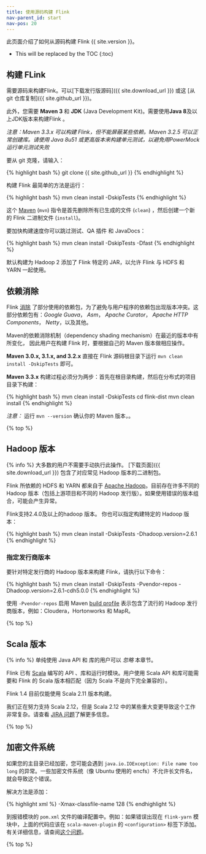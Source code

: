 ```yaml
---
title: 使用源码构建 Flink
nav-parent_id: start
nav-pos: 20
---
```

<!--
Licensed to the Apache Software Foundation (ASF) under one
or more contributor license agreements.  See the NOTICE file
distributed with this work for additional information
regarding copyright ownership.  The ASF licenses this file
to you under the Apache License, Version 2.0 (the
"License"); you may not use this file except in compliance
with the License.  You may obtain a copy of the License at

  http://www.apache.org/licenses/LICENSE-2.0

Unless required by applicable law or agreed to in writing,
software distributed under the License is distributed on an
"AS IS" BASIS, WITHOUT WARRANTIES OR CONDITIONS OF ANY
KIND, either express or implied.  See the License for the
specific language governing permissions and limitations
under the License.
-->

此页面介绍了如何从源码构建 Flink {{ site.version }}。

* This will be replaced by the TOC
{:toc}

## 构建 FLink

需要源码来构建Flink。可以[下载发行版源码]({{ site.download_url }}) 或这 [从 git 仓库复制]({{ site.github_url }})。

此外，您需要 **Maven 3** 和 **JDK** (Java Development Kit)。需要使用**Java 8**及以上JDK版本来构建Flink 。

*注意：Maven 3.3.x 可以构建 Flink，但不能屏蔽某些依赖。Maven 3.2.5 可以正常创建库。请使用 Java 8u51 或更高版本来构建单元测试，以避免用PowerMock运行单元测试失败*

要从 git 克隆，请输入：

{% highlight bash %}
git clone {{ site.github_url }}
{% endhighlight %}

构建 Flink 最简单的方法是运行：

{% highlight bash %}
mvn clean install -DskipTests
{% endhighlight %}

这个 [Maven](http://maven.apache.org) (`mvn`) 指令是首先删除所有已生成的文件 (`clean`) ，然后创建一个新的 Flink 二进制文件 (`install`)。

要加快构建速度你可以跳过测试、QA 插件 和 JavaDocs：

{% highlight bash %}
mvn clean install -DskipTests -Dfast
{% endhighlight %}

默认构建为 Hadoop 2 添加了 Flink 特定的 JAR，以允许 Flink 与 HDFS 和 YARN 一起使用。

## 依赖消除

Flink [消除](https://maven.apache.org/plugins/maven-shade-plugin/) 了部分使用的依赖包，为了避免与用户程序的依赖包出现版本冲突。这部分依赖包有：*Google Guava*， *Asm*， *Apache Curator*， *Apache HTTP Components*， *Netty*，以及其他。

Maven的依赖消除机制（dependency shading mechanism）在最近的版本中有所变化， 因此用户在构建 Flink 时，要根据自己的 Maven 版本做相应操作。

**Maven 3.0.x, 3.1.x, and 3.2.x**
直接在 Flink 源码根目录下运行 `mvn clean install -DskipTests` 即可。

**Maven 3.3.x**
构建过程必须分为两步：首先在根目录构建，然后在分布式的项目目录下构建：

{% highlight bash %}
mvn clean install -DskipTests
cd flink-dist
mvn clean install
{% endhighlight %}

*注意：* 运行 `mvn --version` 确认你的 Maven 版本，。

{% top %}

## Hadoop 版本

{% info %} 大多数的用户不需要手动执行此操作。 [下载页面]({{ site.download_url }}) 包含了对应常见 Hadoop 版本的二进制包。

Flink 所依赖的 HDFS 和 YARN 都来自于  [Apache Hadoop](http://hadoop.apache.org)。目前存在许多不同的 Hadoop 版本（包括上游项目和不同的 Hadoop 发行版）。如果使用错误的版本组合，可能会产生异常。

Flink支持2.4.0及以上的hadoop 版本。
你也可以指定构建特定的 Hadoop 版本：

{% highlight bash %}
mvn clean install -DskipTests -Dhadoop.version=2.6.1
{% endhighlight %}

### 指定发行商版本

要针对特定发行商的 Hadoop 版本来构建 Flink，请执行以下命令：

{% highlight bash %}
mvn clean install -DskipTests -Pvendor-repos -Dhadoop.version=2.6.1-cdh5.0.0
{% endhighlight %}

使用 `-Pvendor-repos` 启用  Maven [build profile](http://maven.apache.org/guides/introduction/introduction-to-profiles.html) 表示包含了流行的 Hadoop 发行商版本，例如：Cloudera，Hortonworks 和 MapR。

{% top %}

## Scala 版本

{% info %} 单纯使用 Java API 和 库的用户可以 *忽略* 本章节。

Flink 已有 [Scala](http://scala-lang.org) 编写的 API 、库和运行时模块。用户使用 Scala API 和库可能需要和 Flink 的 Scala 版本相匹配（因为 Scala 不是向下完全兼容的）。

Flink 1.4 目前仅能使用 Scala 2.11 版本构建。

我们正在努力支持 Scala 2.12，但是 Scala 2.12 中的某些重大变更导致这个工作非常复杂。请查看 [JIRA 问题](https://issues.apache.org/jira/browse/FLINK-7811)了解更多信息。

{% top %}

## 加密文件系统

如果您的主目录已经加密，您可能会遇到 `java.io.IOException: File name too long` 的异常。一些加密文件系统（像 Ubuntu 使用的 encfs）不允许长文件名，就会导致这个错误。

解决方法是添加：

{% highlight xml %}
<args>
    <arg>-Xmax-classfile-name</arg>
    <arg>128</arg>
</args>
{% endhighlight %}

到报错模块的 `pom.xml` 文件的编译配置中。例如：如果错误出现在 `flink-yarn` 模块中，上面的代码应该在 `scala-maven-plugin` 的 `<configuration>` 标签下添加。有关详细信息，请查阅[这个问题](https://issues.apache.org/jira/browse/FLINK-2003)。

{% top %}

